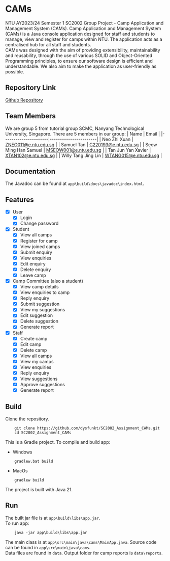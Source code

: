 # CAMs
NTU AY2023/24 Semester 1 SC2002 Group Project - Camp Application and Management System (CAMs).
Camp Application and Management System (CAMs) is a Java console application designed for staff and students to manage, view and register for camps within NTU. The application acts as a centralised hub for all staff and students.  
CAMs was designed with the aim of providing extensibility, maintainability and reusability, through the use of various SOLID and Object-Oriented Programming principles, to ensure our software design is efficient and understandable. We also aim to make the application as user-friendly as possible. 

## Repository Link
[Github Repository](https://github.com/dysfunkt/SC2002_Assignment_CAMs)

## Team Members
We are group 5 from tutorial group SCMC, Nanyang Technological University, Singapore. There are 5 members in our group: 
| Name                 | Email                 |
|----------------------|-----------------------|
| Neo Zhi Xuan         | ZNEO011@e.ntu.edu.sg  |
| Samuel Tan           | C220193@e.ntu.edu.sg  |
| Seow Ming Han Samuel | MSEOW001@e.ntu.edu.sg |
| Tan Jun Yan Xavier   | XTAN102@e.ntu.edu.sg  |
| Willy Tang Jing Lin  | WTANG015@e.ntu.edu.sg |

## Documentation
The Javadoc can be found at `app\build\docs\javadoc\index.html`.  

## Features
- [x] User
  - [x] Login
  - [x] Change password
- [x] Student
  - [x] View all camps
  - [x] Register for camp
  - [x] View joined camps
  - [x] Submit enquiry
  - [x] View enquiries
  - [x] Edit enquiry
  - [x] Delete enquiry
  - [x] Leave camp
- [x] Camp Committee (also a student)
  - [x] View camp details
  - [x] View enquiries to camp
  - [x] Reply enquiry
  - [x] Submit suggestion
  - [x] View my suggestions
  - [x] Edit suggestion
  - [x] Delete suggestion
  - [x] Generate report
- [x] Staff 
  - [x] Create camp
  - [x] Edit camp
  - [x] Delete camp
  - [x] View all camps
  - [x] View my camps
  - [x] View enquiries
  - [x] Reply enquiry
  - [x] View suggestions
  - [x] Approve suggestions
  - [x] Generate report

## Build
Clone the repository.
```
    git clone https://github.com/dysfunkt/SC2002_Assignment_CAMs.git
    cd SC2002_Assignment_CAMs
```
This is a Gradle project.
To compile and build app:  
- Windows
```
    gradlew.bat build
```
- MacOs
```
    gradlew build    
```
The project is built with Java 21.

## Run
The built jar file is at `app\build\libs\app.jar`.  
To run app:
```
    java -jar app\build\libs\app.jar
```
The main class is at `app\src\main\java\cams\MainApp.java`.
Source code can be found in `app\src\main\java\cams`.  
Data files are found in `data`.
Output folder for camp reports is `data\reports`.
